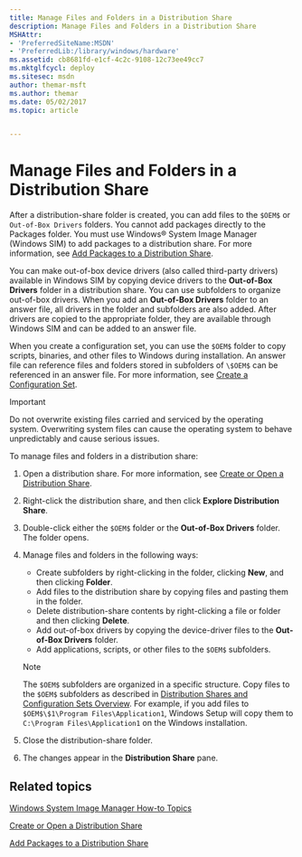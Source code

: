 ```yaml
---
title: Manage Files and Folders in a Distribution Share
description: Manage Files and Folders in a Distribution Share
MSHAttr:
- 'PreferredSiteName:MSDN'
- 'PreferredLib:/library/windows/hardware'
ms.assetid: cb8681fd-e1cf-4c2c-9108-12c73ee49cc7
ms.mktglfcycl: deploy
ms.sitesec: msdn
author: themar-msft
ms.author: themar
ms.date: 05/02/2017
ms.topic: article


---
```

# Manage Files and Folders in a Distribution Share

After a distribution-share folder is created, you can add files to the `$OEM$` or `Out-of-Box Drivers` folders. You cannot add packages directly to the Packages folder. You must use Windows® System Image Manager (Windows SIM) to add packages to a distribution share. For more information, see [Add Packages to a Distribution Share](add-packages-to-a-distribution-share.md).

You can make out-of-box device drivers (also called third-party drivers) available in Windows SIM by copying device drivers to the **Out-of-Box Drivers** folder in a distribution share. You can use subfolders to organize out-of-box drivers. When you add an **Out-of-Box Drivers** folder to an answer file, all drivers in the folder and subfolders are also added. After drivers are copied to the appropriate folder, they are available through Windows SIM and can be added to an answer file.

When you create a configuration set, you can use the `$OEM$` folder to copy scripts, binaries, and other files to Windows during installation. An answer file can reference files and folders stored in subfolders of `\$OEM$` can be referenced in an answer file. For more information, see [Create a Configuration Set](create-a-configuration-set.md).

> [!Important]
> Do not overwrite existing files carried and serviced by the operating system. Overwriting system files can cause the operating system to behave unpredictably and cause serious issues.

To manage files and folders in a distribution share:

1. Open a distribution share. For more information, see [Create or Open a Distribution Share](create-or-open-a-distribution-share.md).
1. Right-click the distribution share, and then click **Explore Distribution Share**.
1. Double-click either the `$OEM$` folder or the **Out-of-Box Drivers** folder. The folder opens.
1. Manage files and folders in the following ways:
    * Create subfolders by right-clicking in the folder, clicking **New**, and then clicking **Folder**.
    * Add files to the distribution share by copying files and pasting them in the folder.
    * Delete distribution-share contents by right-clicking a file or folder and then clicking **Delete**.
    * Add out-of-box drivers by copying the device-driver files to the **Out-of-Box Drivers** folder.
    * Add applications, scripts, or other files to the `$OEM$` subfolders.

    > [!Note]
    > The `$OEM$` subfolders are organized in a specific structure. Copy files to the `$OEM$` subfolders as described in [Distribution Shares and Configuration Sets Overview](distribution-shares-and-configuration-sets-overview.md). For example, if you add files to `$OEM$\$1\Program Files\Application1`, Windows Setup will copy them to `C:\Program Files\Application1` on the Windows installation.

1. Close the distribution-share folder.
1. The changes appear in the **Distribution Share** pane.

## Related topics

[Windows System Image Manager How-to Topics](windows-system-image-manager-how-to-topics.md)

[Create or Open a Distribution Share](create-or-open-a-distribution-share.md)

[Add Packages to a Distribution Share](add-packages-to-a-distribution-share.md)
